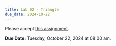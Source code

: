 ```yaml
---
title: Lab 02 - Triangle
due_date: 2024-10-22
---
```


Please accept [this assignment](https://classroom.github.com/a/jnKxlhf-).

**Due Date:** Tuesday, October 22, 2024 at 08:00 am.
